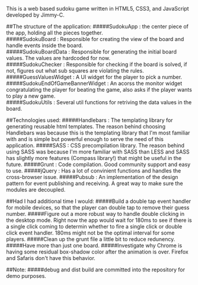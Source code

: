 This is a web based sudoku game written in HTML5, CSS3, and JavaScript developed by Jimmy-C.

##The structure of the application:
#####SudokuApp : the center piece of the app, holding all the pieces together.  
#####SudokuBoard : Responsible for creating the view of the board and handle events inside the board.  
#####SudokuBoardData : Responsible for generating the initial board values. The values are hardcoded for now.  
#####SudokuChecker : Responsible for checking if the board is solved, if not, figures out what sub squares are violating the rules.  
#####GuessValuesWidget : A UI widget for the player to pick a number.  
#####SudokuEndOfGameBannerWidget : An acorss the monitor widget congratulating the player for beating the game, also asks if the player wants to play a new game.  
#####SudokuUtils : Several util functions for retriving the data values in the board.

##Technologies used:
#####Handlebars : The templating library for generating reusable html templates. The reason behind choosing Handlebars was because this is the templating library that I'm most familiar with and is simple but powerful enough to serve the need of this application.
#####SASS       : CSS precompilation library. The reason behind using SASS was because I'm more familiar with SASS than LESS and SASS has slightly more features (Compass library!) that might be useful in the future.
#####Grunt      : Code compilation. Good community support and easy to use.
#####jQuery     : Has a lot of convinient functions and handles the cross-browser issue.
#####Pubsub     : An implementation of the design pattern for event publishing and receiving. A great way to make sure the modules are decoupled.

##Had I had additional time I would:
#####Build a double tap event handler for mobile devices, so that the player can double tap to remove their guess number.
#####Figure out a more robust way to handle double clicking in the desktop mode. Right now the app would wait for 180ms to see if there is a single click coming to determin whether to fire a single click or double click event handler. 180ms might not be the optimal interval for some players.
#####Clean up the grunt file a little bit to reduce redunency.
#####Have more than just one board.
#####Investigate why Chrome is having some residual box-shadow color after the animation is over. Firefox and Safaris don't have this behavior.

##Note:
#####debug and dist build are committed into the repository for demo purposes.
